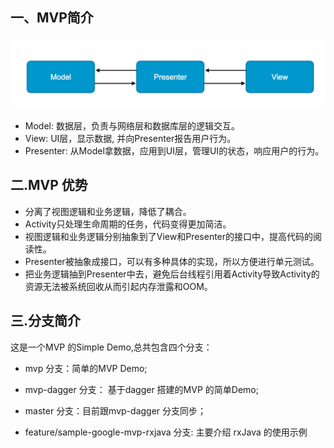 ## 一、MVP简介

![MVP](MVP.png)

* Model: 数据层，负责与网络层和数据库层的逻辑交互。
* View: UI层，显示数据, 并向Presenter报告用户行为。
* Presenter: 从Model拿数据，应用到UI层，管理UI的状态，响应用户的行为。

## 二.MVP 优势

* 分离了视图逻辑和业务逻辑，降低了耦合。
* Activity只处理生命周期的任务，代码变得更加简洁。
* 视图逻辑和业务逻辑分别抽象到了View和Presenter的接口中，提高代码的阅读性。
* Presenter被抽象成接口，可以有多种具体的实现，所以方便进行单元测试。
* 把业务逻辑抽到Presenter中去，避免后台线程引用着Activity导致Activity的资源无法被系统回收从而引起内存泄露和OOM。

## 三.分支简介

这是一个MVP 的Simple Demo,总共包含四个分支：

* mvp 分支：简单的MVP Demo;

* mvp-dagger 分支： 基于dagger 搭建的MVP 的简单Demo;

* master 分支：目前跟mvp-dagger 分支同步；

* feature/sample-google-mvp-rxjava 分支: 主要介绍 rxJava 的使用示例





